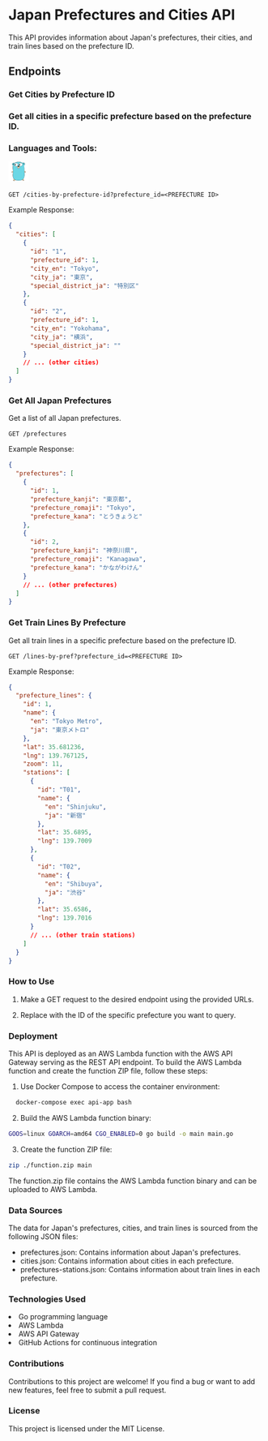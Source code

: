# Japan Prefectures and Cities API

This API provides information about Japan's prefectures, their cities, and train lines based on the prefecture ID.

## Endpoints

### Get Cities by Prefecture ID
<h3 align="left">Get all cities in a specific prefecture based on the prefecture ID.</h3>
<p align="left">
</p>

<h3 align="left">Languages and Tools:</h3>
<p align="left"> <a href="https://golang.org" target="_blank" rel="noreferrer"> <img src="https://raw.githubusercontent.com/devicons/devicon/master/icons/go/go-original.svg" alt="go" width="40" height="40"/> </a> </p>

```curl
GET /cities-by-prefecture-id?prefecture_id=<PREFECTURE ID>
```

Example Response:

```json
{
  "cities": [
    {
      "id": "1",
      "prefecture_id": 1,
      "city_en": "Tokyo",
      "city_ja": "東京",
      "special_district_ja": "特別区"
    },
    {
      "id": "2",
      "prefecture_id": 1,
      "city_en": "Yokohama",
      "city_ja": "横浜",
      "special_district_ja": ""
    }
    // ... (other cities)
  ]
}
```
<h3 align="left">Get All Japan Prefectures</h3>
Get a list of all Japan prefectures.

```curl
GET /prefectures
```

Example Response:

```json
{
  "prefectures": [
    {
      "id": 1,
      "prefecture_kanji": "東京都",
      "prefecture_romaji": "Tokyo",
      "prefecture_kana": "とうきょうと"
    },
    {
      "id": 2,
      "prefecture_kanji": "神奈川県",
      "prefecture_romaji": "Kanagawa",
      "prefecture_kana": "かながわけん"
    }
    // ... (other prefectures)
  ]
}
```
<h3 align="left">Get Train Lines By Prefecture</h3>
Get all train lines in a specific prefecture based on the prefecture ID.

```curl
GET /lines-by-pref?prefecture_id=<PREFECTURE ID>
```

Example Response:

```json
{
  "prefecture_lines": {
    "id": 1,
    "name": {
      "en": "Tokyo Metro",
      "ja": "東京メトロ"
    },
    "lat": 35.681236,
    "lng": 139.767125,
    "zoom": 11,
    "stations": [
      {
        "id": "T01",
        "name": {
          "en": "Shinjuku",
          "ja": "新宿"
        },
        "lat": 35.6895,
        "lng": 139.7009
      },
      {
        "id": "T02",
        "name": {
          "en": "Shibuya",
          "ja": "渋谷"
        },
        "lat": 35.6586,
        "lng": 139.7016
      }
      // ... (other train stations)
    ]
  }
}
```
<h3 align="left">How to Use</h3>

1. Make a GET request to the desired endpoint using the provided URLs.

2. Replace <PREFECTURE ID> with the ID of the specific prefecture you want to query.

<h3 align="left">Deployment</h3>
This API is deployed as an AWS Lambda function with the AWS API Gateway serving as the REST API endpoint.
To build the AWS Lambda function and create the function ZIP file, follow these steps:

1. Use Docker Compose to access the container environment:

```bash
  docker-compose exec api-app bash
```

2. Build the AWS Lambda function binary:

```bash
GOOS=linux GOARCH=amd64 CGO_ENABLED=0 go build -o main main.go
```

3. Create the function ZIP file:

```bash
zip ./function.zip main
```

The function.zip file contains the AWS Lambda function binary and can be uploaded to AWS Lambda.

<h3 align="left">Data Sources</h3>
The data for Japan's prefectures, cities, and train lines is sourced from the following JSON files:

* prefectures.json: Contains information about Japan's prefectures.
* cities.json: Contains information about cities in each prefecture.
* prefectures-stations.json: Contains information about train lines in each prefecture.

<h3 align="left">Technologies Used</h3
                                    
* Go programming language
* AWS Lambda
* AWS API Gateway
* GitHub Actions for continuous integration
<h3 align="left">Contributions</h3>
Contributions to this project are welcome! If you find a bug or want to add new features, feel free to submit a pull request.

<h3 align="left">License</h3>
This project is licensed under the MIT License.
